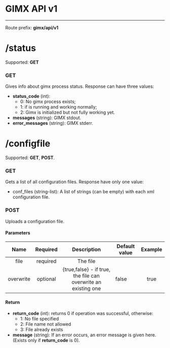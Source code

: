 # GIMX API v1
---
Route prefix: **gimx/api/v1**

# /status
Supported: **GET**
### GET
Gives info about gimx process status. Response can have three values:

* **status_code** (int): 
	- 0: No gimx process exists;
	- 1: if is running and working normally;
	- 2: Gimx is initialized but not fully working yet.
* **messages** (string): GIMX stdout.
* **error_messages** (string): GIMX stderr.

# /configfile
Supported: **GET**, **POST**.
### GET
Gets a list of all configuration files. Response have only one value:

* conf_files (string-list): A list of strings (can be empty) with each xml configuration file.

### POST
Uploads a configuration file.
#### Parameters
|  **Name** | **Required** |                              **Description**                             | Default value | **Example** |
|:---------:|:------------:|:------------------------------------------------------------------------:|---------------|:-----------:|
| file      | required     | The file                                                                 |               |             |
| overwrite | optional     | {true,false} - if true, the file can overwrite an existing one  | false         | true        |

#### Return
* **return_code** (int): returns 0 if operation was successful, otherwise:
	- 1: No file specified
	- 2: File name not allowed
	- 3: File already exists
* **message** (string): If an error occurs, an error message is given here. (Exists only if **return_code** is 0).